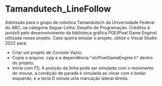 # Tamandutech_LineFollow
Admissão para o grupo de robótica Tamandutech da Universidade Federal do ABC, na categoria Segue-Linha: Desafio de Programação.
Créditos à javidx9 pelo desenvolvimento da biblioteca gráfica PGE(Pixel Game Engine) utilizada nesse projeto.
Caso queira simular o projeto, utilize o Visual Studio 2022 para:
- Criar um projeto de Console Vazio;
- Copie o arquivo .cpp e a dependência "olcPixelGameEngine.h" dentro do projeto;
- Inicie com F5;
A posição da linha pode ser simulada com o movimento do mouse, a condição de parada é simulada ao clicar com o botão esquerdo, e a tecla D simula uma marcação lateral direita.
